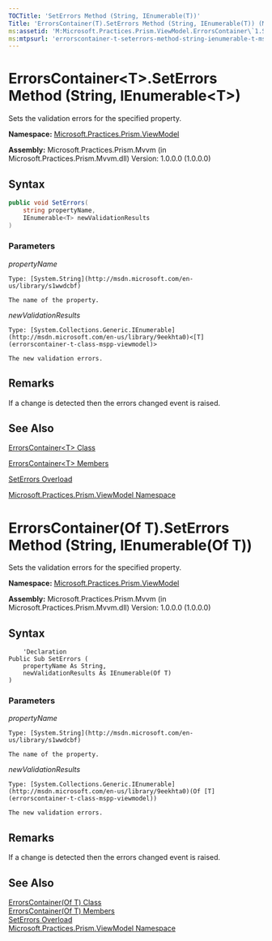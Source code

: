 ```yaml
---
TOCTitle: 'SetErrors Method (String, IEnumerable(T))'
Title: 'ErrorsContainer(T).SetErrors Method (String, IEnumerable(T)) (Microsoft.Practices.Prism.ViewModel)'
ms:assetid: 'M:Microsoft.Practices.Prism.ViewModel.ErrorsContainer\`1.SetErrors(System.String,System.Collections.Generic.IEnumerable{\`0})'
ms:mtpsurl: 'errorscontainer-t-seterrors-method-string-ienumerable-t-mspp-viewmodel.md'
---
```


# ErrorsContainer&lt;T&gt;.SetErrors Method (String, IEnumerable&lt;T&gt;)

Sets the validation errors for the specified property.

**Namespace:** [Microsoft.Practices.Prism.ViewModel](mspp-viewmodel-namespace)

**Assembly:** Microsoft.Practices.Prism.Mvvm (in Microsoft.Practices.Prism.Mvvm.dll) Version: 1.0.0.0 (1.0.0.0)

## Syntax

```C#
public void SetErrors(
	string propertyName,
	IEnumerable<T> newValidationResults
)
```
### Parameters

*propertyName* 

	Type: [System.String](http://msdn.microsoft.com/en-us/library/s1wwdcbf)
	
	The name of the property.

*newValidationResults*  

	Type: [System.Collections.Generic.IEnumerable](http://msdn.microsoft.com/en-us/library/9eekhta0)<[T](errorscontainer-t-class-mspp-viewmodel)>
	
	The new validation errors.

## Remarks

If a change is detected then the errors changed event is raised.

## See Also

[ErrorsContainer&lt;T&gt; Class](errorscontainer-t-class-mspp-viewmodel)

[ErrorsContainer&lt;T&gt; Members](errorscontainer-t-members-mspp-viewmodel)

[SetErrors Overload](errorscontainer-t-seterrors-method-mspp-viewmodel)

[Microsoft.Practices.Prism.ViewModel Namespace](mspp-viewmodel-namespace)

# ErrorsContainer(Of T).SetErrors Method (String, IEnumerable(Of T))

Sets the validation errors for the specified property.

**Namespace:** [Microsoft.Practices.Prism.ViewModel](mspp-viewmodel-namespace)

**Assembly:** Microsoft.Practices.Prism.Mvvm (in Microsoft.Practices.Prism.Mvvm.dll) Version: 1.0.0.0 (1.0.0.0)

## Syntax

```VB
	'Declaration
Public Sub SetErrors ( 
	propertyName As String,
	newValidationResults As IEnumerable(Of T)
)
``` 

### Parameters

*propertyName* 

	Type: [System.String](http://msdn.microsoft.com/en-us/library/s1wwdcbf)
	
	The name of the property.

*newValidationResults*  

	Type: [System.Collections.Generic.IEnumerable](http://msdn.microsoft.com/en-us/library/9eekhta0)(Of [T](errorscontainer-t-class-mspp-viewmodel))
	
	The new validation errors.

## Remarks
If a change is detected then the errors changed event is raised.

## See Also
[ErrorsContainer(Of T) Class](errorscontainer-t-class-mspp-viewmodel)<br/>
[ErrorsContainer(Of T) Members](errorscontainer-t-members-mspp-viewmodel)<br/>
[SetErrors Overload](errorscontainer-t-seterrors-method-mspp-viewmodel)<br/>
[Microsoft.Practices.Prism.ViewModel Namespace](mspp-viewmodel-namespace)
